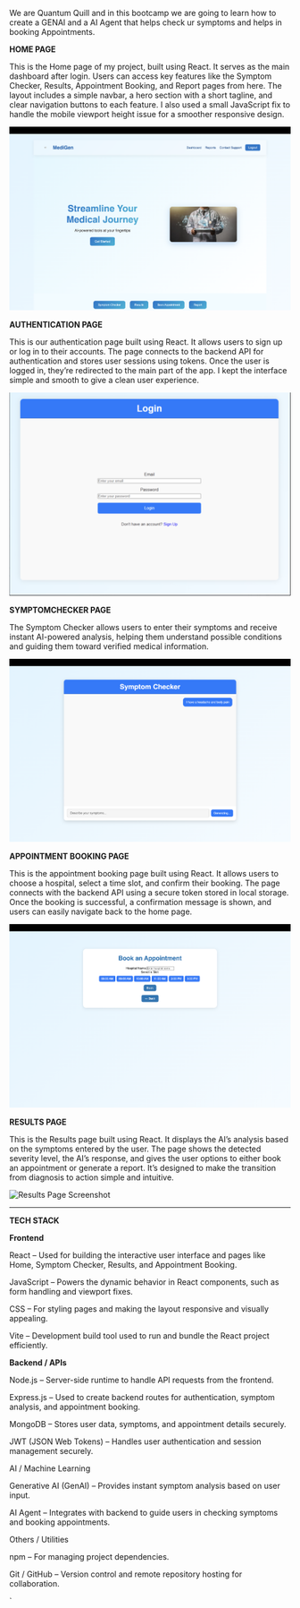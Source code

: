 We are Quantum Quill and in this bootcamp we are going to learn how to create a GENAI and a AI Agent that helps check ur symptoms and helps in booking Appointments.

**HOME PAGE**

This is the Home page of my project, built using React. It serves as the main dashboard after login. Users can access key features like the Symptom Checker, Results, Appointment Booking, and Report pages from here. The layout includes a simple navbar, a hero section with a short tagline, and clear navigation buttons to each feature. I also used a small JavaScript fix to handle the mobile viewport height issue for a smoother responsive design.

![Home Page Screenshot](assets/Screenshot_2025-10-18_at_09.19.37.png)

**AUTHENTICATION PAGE**

This is our authentication page built using React. It allows users to sign up or log in to their accounts. The page connects to the backend API for authentication and stores user sessions using tokens. Once the user is logged in, they’re redirected to the main part of the app. I kept the interface simple and smooth to give a clean user experience.

![Authentication Page Screenshot](assets/Screenshot_2025-10-18_at_09.22.23.png)

**SYMPTOMCHECKER PAGE**

The Symptom Checker allows users to enter their symptoms and receive instant AI-powered analysis, helping them understand possible conditions and guiding them toward verified medical information.

![SymptomChecker Page Screenshot](assets/Screenshot_2025-10-18_at_09.24.54.png)

**APPOINTMENT BOOKING PAGE**

This is the appointment booking page built using React. It allows users to choose a hospital, select a time slot, and confirm their booking. The page connects with the backend API using a secure token stored in local storage. Once the booking is successful, a confirmation message is shown, and users can easily navigate back to the home page.

![AppointmentBooking Page Screenshot](assets/Screenshot_2025-10-18_at_09.26.12.png)

**RESULTS PAGE**

This is the Results page built using React. It displays the AI’s analysis based on the symptoms entered by the user. The page shows the detected severity level, the AI’s response, and gives the user options to either book an appointment or generate a report. It’s designed to make the transition from diagnosis to action simple and intuitive.

![Results Page Screenshot](assets/Screenshot_`2025-10-18_at_09.27.41.png)


------------------------------------------------------------------

**TECH STACK**

**Frontend**

React – Used for building the interactive user interface and pages like Home, Symptom Checker, Results, and Appointment Booking.

JavaScript – Powers the dynamic behavior in React components, such as form handling and viewport fixes.

CSS – For styling pages and making the layout responsive and visually appealing.

Vite – Development build tool used to run and bundle the React project efficiently.

**Backend / APIs**

Node.js – Server-side runtime to handle API requests from the frontend.

Express.js – Used to create backend routes for authentication, symptom analysis, and appointment booking.

MongoDB – Stores user data, symptoms, and appointment details securely.

JWT (JSON Web Tokens) – Handles user authentication and session management securely.

AI / Machine Learning

Generative AI (GenAI) – Provides instant symptom analysis based on user input.

AI Agent – Integrates with backend to guide users in checking symptoms and booking appointments.

Others / Utilities

npm – For managing project dependencies.

Git / GitHub – Version control and remote repository hosting for collaboration.

`
